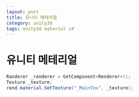 ```yaml
---
layout: post
title: 유니티 메테리얼
category: unity3d
tags: unity3d material c#
---
```


# 유니티 메테리얼
```c#
Randerer _renderer = GetComponent<Renderer>();
Texture _texture;
rend.material.SetTexture("_MainTex", _texture);
```